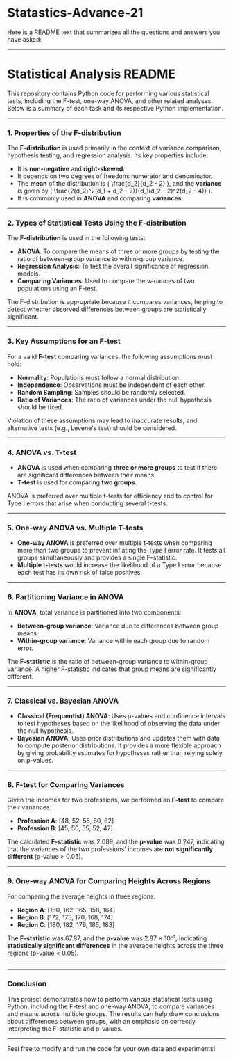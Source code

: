 # Statastics-Advance-21
Here is a README text that summarizes all the questions and answers you have asked:

---

# Statistical Analysis README

This repository contains Python code for performing various statistical tests, including the F-test, one-way ANOVA, and other related analyses. Below is a summary of each task and its respective Python implementation.

---

### 1. **Properties of the F-distribution**

The **F-distribution** is used primarily in the context of variance comparison, hypothesis testing, and regression analysis. Its key properties include:
- It is **non-negative** and **right-skewed**.
- It depends on two degrees of freedom: numerator and denominator.
- The **mean** of the distribution is \( \frac{d_2}{d_2 - 2} \), and the **variance** is given by \( \frac{2(d_2)^2(d_1 + d_2 - 2)}{d_1(d_2 - 2)^2(d_2 - 4)} \).
- It is commonly used in **ANOVA** and comparing **variances**.

---

### 2. **Types of Statistical Tests Using the F-distribution**

The **F-distribution** is used in the following tests:
- **ANOVA**: To compare the means of three or more groups by testing the ratio of between-group variance to within-group variance.
- **Regression Analysis**: To test the overall significance of regression models.
- **Comparing Variances**: Used to compare the variances of two populations using an F-test.
  
The F-distribution is appropriate because it compares variances, helping to detect whether observed differences between groups are statistically significant.

---

### 3. **Key Assumptions for an F-test**

For a valid **F-test** comparing variances, the following assumptions must hold:
- **Normality**: Populations must follow a normal distribution.
- **Independence**: Observations must be independent of each other.
- **Random Sampling**: Samples should be randomly selected.
- **Ratio of Variances**: The ratio of variances under the null hypothesis should be fixed.

Violation of these assumptions may lead to inaccurate results, and alternative tests (e.g., Levene's test) should be considered.

---

### 4. **ANOVA vs. T-test**

- **ANOVA** is used when comparing **three or more groups** to test if there are significant differences between their means.
- **T-test** is used for comparing **two groups**.
  
ANOVA is preferred over multiple t-tests for efficiency and to control for Type I errors that arise when conducting several t-tests.

---

### 5. **One-way ANOVA vs. Multiple T-tests**

- **One-way ANOVA** is preferred over multiple t-tests when comparing more than two groups to prevent inflating the Type I error rate. It tests all groups simultaneously and provides a single F-statistic.
- **Multiple t-tests** would increase the likelihood of a Type I error because each test has its own risk of false positives.

---

### 6. **Partitioning Variance in ANOVA**

In **ANOVA**, total variance is partitioned into two components:
- **Between-group variance**: Variance due to differences between group means.
- **Within-group variance**: Variance within each group due to random error.

The **F-statistic** is the ratio of between-group variance to within-group variance. A higher F-statistic indicates that group means are significantly different.

---

### 7. **Classical vs. Bayesian ANOVA**

- **Classical (Frequentist) ANOVA**: Uses p-values and confidence intervals to test hypotheses based on the likelihood of observing the data under the null hypothesis.
- **Bayesian ANOVA**: Uses prior distributions and updates them with data to compute posterior distributions. It provides a more flexible approach by giving probability estimates for hypotheses rather than relying solely on p-values.

---

### 8. **F-test for Comparing Variances**

Given the incomes for two professions, we performed an **F-test** to compare their variances:
- **Profession A**: [48, 52, 55, 60, 62]
- **Profession B**: [45, 50, 55, 52, 47]

The calculated **F-statistic** was 2.089, and the **p-value** was 0.247, indicating that the variances of the two professions' incomes are **not significantly different** (p-value > 0.05).

---

### 9. **One-way ANOVA for Comparing Heights Across Regions**

For comparing the average heights in three regions:
- **Region A**: [160, 162, 165, 158, 164]
- **Region B**: [172, 175, 170, 168, 174]
- **Region C**: [180, 182, 179, 185, 183]

The **F-statistic** was 67.87, and the **p-value** was 2.87 × 10⁻⁷, indicating **statistically significant differences** in the average heights across the three regions (p-value < 0.05).

---


---

### Conclusion

This project demonstrates how to perform various statistical tests using Python, including the F-test and one-way ANOVA, to compare variances and means across multiple groups. The results can help draw conclusions about differences between groups, with an emphasis on correctly interpreting the F-statistic and p-values.

--- 

Feel free to modify and run the code for your own data and experiments!
